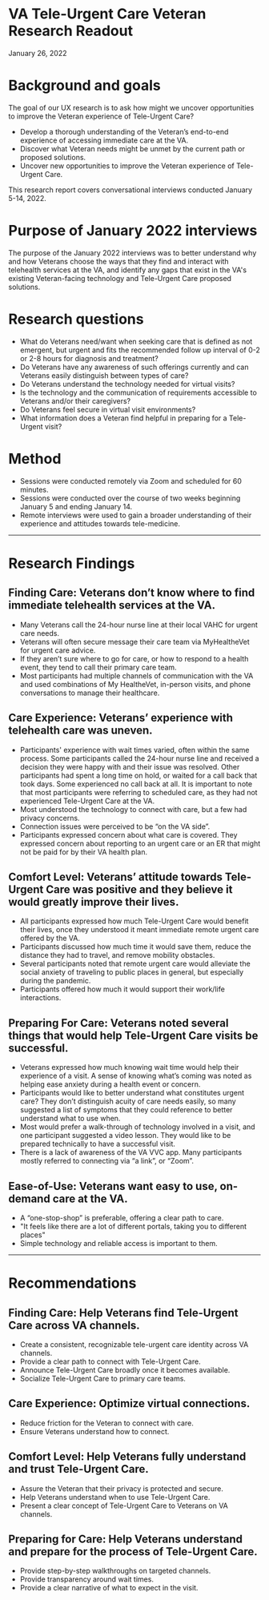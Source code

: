 # VA Tele-Urgent Care Veteran Research Readout

January 26, 2022 


# Background and goals
The goal of our UX research is to ask how might we uncover opportunities to improve the Veteran experience of Tele-Urgent Care?
- Develop a thorough understanding of the Veteran’s end-to-end experience of accessing immediate care at the VA.
- Discover what Veteran needs might be unmet by the current path or proposed solutions. 
- Uncover new opportunities to improve the Veteran experience of Tele-Urgent Care.

This research report covers conversational interviews conducted January 5-14, 2022.

# Purpose of January 2022 interviews
The purpose of the January 2022 interviews was to better understand why and how Veterans choose the ways that they find and interact with telehealth services at the VA, and identify any gaps that exist in the VA's existing Veteran-facing technology and Tele-Urgent Care proposed solutions. 

# Research questions
- What do Veterans need/want when seeking care that is defined as not emergent, but urgent and fits the recommended follow up interval of 0-2 or 2-8 hours for diagnosis and treatment?
- Do Veterans have any awareness of such offerings currently and can Veterans easily distinguish between types of care?
- Do Veterans understand the technology needed for virtual visits?
- Is the technology and the communication of requirements accessible to Veterans and/or their caregivers?
- Do Veterans feel secure in virtual visit environments?
- What information does a Veteran find helpful in preparing for a Tele-Urgent visit?
  
# Method
- Sessions were conducted remotely via Zoom and scheduled for 60 minutes. 
- Sessions were conducted over the course of two weeks beginning January 5 and ending January 14. 
- Remote interviews were used to gain a broader understanding of their experience and attitudes towards tele-medicine. 
---

# Research Findings

## Finding Care: Veterans don’t know where to find immediate telehealth services at the VA.
- Many Veterans call the 24-hour nurse line at their local VAHC for urgent care needs. 
- Veterans will often secure message their care team via MyHealtheVet for urgent care advice. 
- If they aren’t sure where to go for care, or how to respond to a health event, they tend to call their primary care team. 
- Most participants had multiple channels of communication with the VA and used combinations of My HealtheVet, in-person visits, and phone conversations to manage their healthcare.

## Care Experience: Veterans’ experience with telehealth care was uneven.
- Participants' experience with wait times varied, often within the same process. Some participants called the 24-hour nurse line and received a decision they were happy with and their issue was resolved. Other participants had spent a long time on hold, or waited for a call back that took days. Some experienced no call back at all. It is important to note that most participants were referring to scheduled care, as they had not experienced Tele-Urgent Care at the VA.
- Most understood the technology to connect with care, but a few had privacy concerns.
- Connection issues were perceived to be “on the VA side”.
- Participants expressed concern about what care is covered. They expressed concern about reporting to an urgent care or an ER that might not be paid for by their VA health plan. 

## Comfort Level: Veterans’ attitude towards Tele-Urgent Care was positive and they believe it would greatly improve their lives.
- All participants expressed how much Tele-Urgent Care would benefit their lives, once they understood it meant immediate remote urgent care offered by the VA. 
- Participants discussed how much time it would save them, reduce the distance they had to travel, and remove mobility obstacles. 
- Several participants noted that remote urgent care would alleviate the social anxiety of traveling to public places in general, but especially during the pandemic. 
- Participants offered how much it would support their work/life interactions. 

## Preparing For Care: Veterans noted several things that would help Tele-Urgent Care visits be successful. 
- Veterans expressed how much knowing wait time would help their experience of a visit. A sense of knowing what’s coming was noted as helping ease anxiety during a health event or concern.
- Participants would like to better understand what constitutes urgent care? They don’t distinguish acuity of care needs easily, so many suggested a list of symptoms that they could reference to better understand what to use when. 
- Most would prefer a walk-through of technology involved in a visit, and one participant suggested a video lesson. They would like to be prepared technically to have a successful visit.
- There is a lack of awareness of the VA VVC app. Many participants mostly referred to connecting via “a link”, or “Zoom”. 

## Ease-of-Use: Veterans want easy to use, on-demand care at the VA. 
- A “one-stop-shop” is preferable, offering a clear path to care.
- "It feels like there are a lot of different portals, taking you to different places" 
- Simple technology and reliable access is important to them.
___

# Recommendations

## Finding Care: Help Veterans find Tele-Urgent Care across VA channels. 
- Create a consistent, recognizable tele-urgent care identity across VA channels. 
- Provide a clear path to connect with Tele-Urgent Care.
- Announce Tele-Urgent Care broadly once it becomes available.
- Socialize Tele-Urgent Care to primary care teams.

## Care Experience: Optimize virtual connections.
- Reduce friction for the Veteran to connect with care.
- Ensure Veterans understand how to connect.

## Comfort Level: Help Veterans fully understand and trust Tele-Urgent Care.
- Assure the Veteran that their privacy is protected and secure.
- Help Veterans understand when to use Tele-Urgent Care.
- Present a clear concept of Tele-Urgent Care to Veterans on VA channels.

## Preparing for Care: Help Veterans understand and prepare for the process of Tele-Urgent Care.
- Provide step-by-step walkthroughs on targeted channels.
- Provide transparency around wait times.
- Provide a clear narrative of what to expect in the visit.









